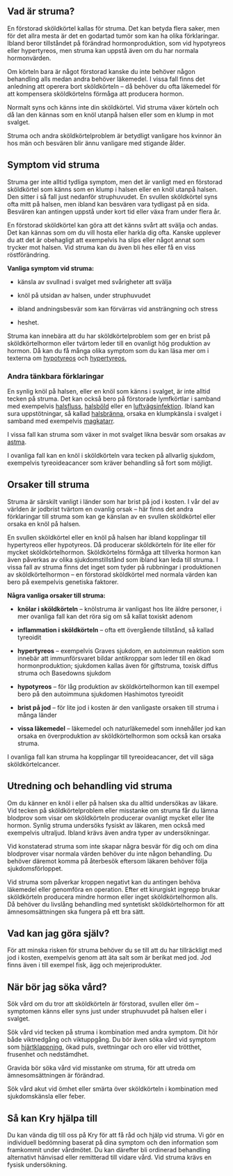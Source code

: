 Vad är struma?
--------------

En förstorad sköldkörtel kallas för struma. Det kan betyda flera saker, men för det allra mesta är det en godartad tumör som kan ha olika förklaringar. Ibland beror tillståndet på förändrad hormonproduktion, som vid hypotyreos eller hypertyreos, men struma kan uppstå även om du har normala hormonvärden.

Om körteln bara är något förstorad kanske du inte behöver någon behandling alls medan andra behöver läkemedel. I vissa fall finns det anledning att operera bort sköldkörteln – då behöver du ofta läkemedel för att kompensera sköldkörtelns förmåga att producera hormon.

Normalt syns och känns inte din sköldkörtel. Vid struma växer körteln och då lan den kännas som en knöl utanpå halsen eller som en klump in mot svalget.

Struma och andra sköldkörtelproblem är betydligt vanligare hos kvinnor än hos män och besvären blir ännu vanligare med stigande ålder.

Symptom vid struma
------------------

Struma ger inte alltid tydliga symptom, men det är vanligt med en förstorad sköldkörtel som känns som en klump i halsen eller en knöl utanpå halsen. Den sitter i så fall just nedanför struphuvudet. En svullen sköldkörtel syns ofta mitt på halsen, men ibland kan besvären vara tydligast på en sida. Besvären kan antingen uppstå under kort tid eller växa fram under flera år.

En förstorad sköldkörtel kan göra att det känns svårt att svälja och andas. Det kan kännas som om du vill hosta eller harkla dig ofta. Kanske upplever du att det är obehagligt att exempelvis ha slips eller något annat som trycker mot halsen. Vid struma kan du även bli hes eller få en viss röstförändring.

**Vanliga symptom vid struma:**

*   känsla av svullnad i svalget med svårigheter att svälja
    
*   knöl på utsidan av halsen, under struphuvudet
    
*   ibland andningsbesvär som kan förvärras vid ansträngning och stress
    
*   heshet.
    

Struma kan innebära att du har sköldkörtelproblem som ger en brist på sköldkörtelhormon eller tvärtom leder till en ovanligt hög produktion av hormon. Då kan du få många olika symptom som du kan läsa mer om i texterna om [hypotyreos](https://www.kry.se/fakta/hormonella-sjukdomar/hypotyreos/ "hypotyreos") och [hypertyreos.](https://www.kry.se/fakta/hormonella-sjukdomar/hypertyreos/ "hypertyreos")

### **Andra tänkbara förklaringar**

En synlig knöl på halsen, eller en knöl som känns i svalget, är inte alltid tecken på struma. Det kan också bero på förstorade lymfkörtlar i samband med exempelvis [halsfluss](https://www.kry.se/fakta/infektioner/halsfluss/ "halsfluss"), [halsböld](https://www.kry.se/fakta/infektioner/halsbold/ "halsbold") eller en [luftvägsinfektion](https://www.kry.se/fakta/infektioner/luftvagsinfektioner/ "luftvagsinfektion"). Ibland kan sura uppstötningar, så kallad [halsbränna](https://www.kry.se/fakta/mage-och-tarm/halsbranna/ "halsbranna"), orsaka en klumpkänsla i svalget i samband med exempelvis [magkatarr](https://www.kry.se/fakta/mage-och-tarm/magkatarr/ "magkatarr").

I vissa fall kan struma som växer in mot svalget likna besvär som orsakas av [astma](https://www.kry.se/fakta/lungsjukdomar/astma/ "astma").

I ovanliga fall kan en knöl i sköldkörteln vara tecken på allvarlig sjukdom, exempelvis tyreoideacancer som kräver behandling så fort som möjligt.

Orsaker till struma
-------------------

Struma är särskilt vanligt i länder som har brist på jod i kosten. I vår del av världen är jodbrist tvärtom en ovanlig orsak – här finns det andra förklaringar till struma som kan ge känslan av en svullen sköldkörtel eller orsaka en knöl på halsen.

En svullen sköldkörtel eller en knöl på halsen har ibland kopplingar till hypertyreos eller hypotyreos. Då producerar sköldkörteln för lite eller för mycket sköldkörtelhormon. Sköldkörtelns förmåga att tillverka hormon kan även påverkas av olika sjukdomstillstånd som ibland kan leda till struma. I vissa fall av struma finns det inget som tyder på rubbningar i produktionen av sköldkörtelhormon – en förstorad sköldkörtel med normala värden kan bero på exempelvis genetiska faktorer.

**Några vanliga orsaker till struma:**

*   **knölar i sköldkörteln** – knölstruma är vanligast hos lite äldre personer, i mer ovanliga fall kan det röra sig om så kallat toxiskt adenom
    
*   **inflammation i sköldkörteln** – ofta ett övergående tillstånd, så kallad tyreoidit
    
*   **hypertyreos** – exempelvis Graves sjukdom, en autoimmun reaktion som innebär att immunförsvaret bildar antikroppar som leder till en ökad hormonproduktion; sjukdomen kallas även för giftstruma, toxisk diffus struma och Basedowns sjukdom
    
*   **hypotyreos** – för låg produktion av sköldkörtelhormon kan till exempel bero på den autoimmuna sjukdomen Hashimotos tyreoidit
    
*   **brist på jod** – för lite jod i kosten är den vanligaste orsaken till struma i många länder
    
*   **vissa läkemedel** – läkemedel och naturläkemedel som innehåller jod kan orsaka en överproduktion av sköldkörtelhormon som också kan orsaka struma.
    

I ovanliga fall kan struma ha kopplingar till tyreoideacancer, det vill säga sköldkörtelcancer.

Utredning och behandling vid struma
-----------------------------------

Om du känner en knöl i eller på halsen ska du alltid undersökas av läkare. Vid tecken på sköldkörtelproblem eller misstanke om struma får du lämna blodprov som visar om sköldkörteln producerar ovanligt mycket eller lite hormon. Synlig struma undersöks fysiskt av läkaren, men också med exempelvis ultraljud. Ibland krävs även andra typer av undersökningar.

Vid konstaterad struma som inte skapar några besvär för dig och om dina blodprover visar normala värden behöver du inte någon behandling. Du behöver däremot komma på återbesök eftersom läkaren behöver följa sjukdomsförloppet.

Vid struma som påverkar kroppen negativt kan du antingen behöva läkemedel eller genomföra en operation. Efter ett kirurgiskt ingrepp brukar sköldkörteln producera mindre hormon eller inget sköldkörtelhormon alls. Då behöver du livslång behandling med syntetiskt sköldkörtelhormon för att ämnesomsättningen ska fungera på ett bra sätt.

Vad kan jag göra själv?
-----------------------

För att minska risken för struma behöver du se till att du har tillräckligt med jod i kosten, exempelvis genom att äta salt som är berikat med jod. Jod finns även i till exempel fisk, ägg och mejeriprodukter.

När bör jag söka vård?
----------------------

Sök vård om du tror att sköldkörteln är förstorad, svullen eller öm – symptomen känns eller syns just under struphuvudet på halsen eller i svalget.

Sök vård vid tecken på struma i kombination med andra symptom. Dit hör både viktnedgång och viktuppgång. Du bör även söka vård vid symptom som [hjärtklappning](https://www.kry.se/fakta/hjartklappning/ "hjartklappning"), ökad puls, svettningar och oro eller vid trötthet, frusenhet och nedstämdhet.

Gravida bör söka vård vid misstanke om struma, för att utreda om ämnesomsättningen är förändrad.

Sök vård akut vid ömhet eller smärta över sköldkörteln i kombination med sjukdomskänsla eller feber.

Så kan Kry hjälpa till
----------------------

Du kan vända dig till oss på Kry för att få råd och hjälp vid struma. Vi gör en individuell bedömning baserat på dina symptom och den information som framkommit under vårdmötet. Du kan därefter bli ordinerad behandling alternativt hänvisad eller remitterad till vidare vård. Vid struma krävs en fysisk undersökning.